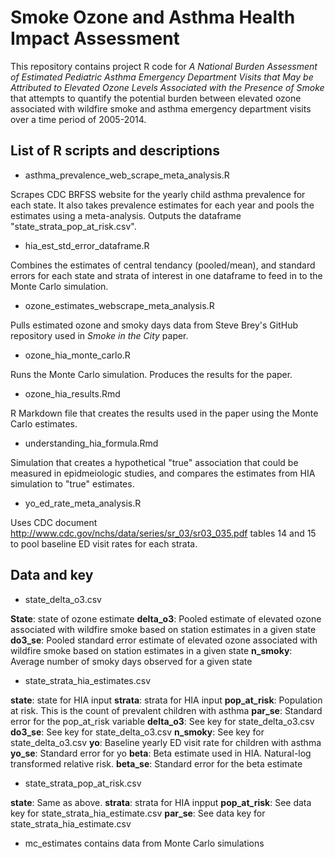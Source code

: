 # Smoke Ozone and Asthma Health Impact Assessment 

This repository contains project R code for *A National Burden Assessment of Estimated Pediatric Asthma Emergency Department Visits that May be Attributed to Elevated Ozone Levels Associated with the Presence of Smoke* that attempts to quantify the potential burden between elevated ozone associated with wildfire smoke and asthma emergency department visits over a time period of 2005-2014.

## List of R scripts and descriptions

- asthma_prevalence_web_scrape_meta_analysis.R 

Scrapes CDC BRFSS website for the yearly child asthma prevalence for each state. It also takes prevalence estimates for each year and pools the estimates using a meta-analysis. Outputs the dataframe "state_strata_pop_at_risk.csv".

- hia_est_std_error_dataframe.R

Combines the estimates of central tendancy (pooled/mean), and standard errors for each state and strata of interest in one dataframe to feed in to the Monte Carlo simulation.

- ozone_estimates_webscrape_meta_analysis.R

Pulls estimated ozone and smoky days data from Steve Brey's GitHub repository used in *Smoke in the City* paper. 

- ozone_hia_monte_carlo.R

Runs the Monte Carlo simulation. Produces the results for the paper.

- ozone_hia_results.Rmd

R Markdown file that creates the results used in the paper using the Monte Carlo estimates.

- understanding_hia_formula.Rmd

Simulation that creates a hypothetical "true" association that could be measured in epidmeiologic studies, and compares the estimates from HIA simulation to "true" estimates.

- yo_ed_rate_meta_analysis.R

Uses CDC document http://www.cdc.gov/nchs/data/series/sr_03/sr03_035.pdf tables 14 and 15 to pool baseline ED visit rates for each strata. 

## Data and key

- state_delta_o3.csv 

**State**: state of ozone estimate
**delta_o3**: Pooled estimate of elevated ozone associated with wildfire smoke based on station estimates in a given state
**do3_se**: Pooled standard error estimate of elevated ozone associated with wildfire smoke based on station estimates in a given state
**n_smoky**: Average number of smoky days observed for a given state

- state_strata_hia_estimates.csv

**state**: state for HIA input
**strata**: strata for HIA input
**pop_at_risk**: Population at risk. This is the count of prevalent children with asthma
**par_se**: Standard error for the pop_at_risk variable
**delta_o3**: See key for state_delta_o3.csv
**do3_se**: See key for state_delta_o3.csv
**n_smoky**: See key for state_delta_o3.csv
**yo**: Baseline yearly ED visit rate for children with asthma
**yo_se**: Standard error for yo
**beta**: Beta estimate used in HIA. Natural-log transformed relative risk.
**beta_se**: Standard error for the beta estimate

- state_strata_pop_at_risk.csv

**state**: Same as above.
**strata**: strata for HIA inpput
**pop_at_risk**: See data key for state_strata_hia_estimate.csv
**par_se**: See data key for state_strata_hia_estimate.csv

- mc_estimates contains data from Monte Carlo simulations

